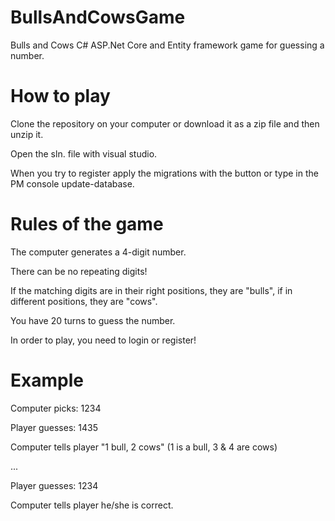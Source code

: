 # BullsAndCowsGame

Bulls and Cows C# ASP.Net Core and Entity framework game for guessing a number.

# How to play
<p>Clone the repository on your computer or download it as a zip file and then unzip it.</p>
<p>Open the sln. file with visual studio.</p>
<p>When you try to register apply the migrations with the button or type in the PM console update-database.</p>

# Rules of the game
<p>The computer generates a 4-digit number.</p>
<p>There can be no repeating digits!</p>
<p>If the matching digits are in their right positions, they are "bulls", if in different positions, they are "cows".</p>
<p>You have 20 turns to guess the number.</p>
<p>In order to play, you need to login or register!</p>

# Example
<p>Computer picks: 1234<p>
<p>Player guesses: 1435</p>
<p>Computer tells player "1 bull, 2 cows" (1 is a bull, 3 & 4 are cows)<p>
<p>...</p>
<p>Player guesses: 1234<p>
<p>Computer tells player he/she is correct.</p>



